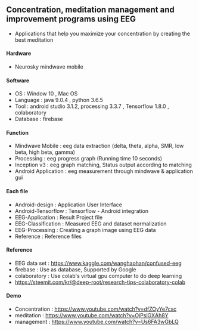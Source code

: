 ## Concentration, meditation management and improvement programs using EEG
* Applications that help you maximize your concentration by creating the best meditation

#### Hardware
* Neurosky mindwave mobile

#### Software
* OS : Window 10 , Mac OS
* Language : java 9.0.4 , python 3.6.5
* Tool : android studio 3.1.2, processing 3.3.7 , Tensorflow 1.8.0 , colaboratory
* Database : firebase

#### Function
* Mindwave Mobile : eeg data extraction (delta, theta, alpha, SMR, low beta, high beta, gamma)
* Processing : eeg progress graph (Running time 10 seconds)
* Inception v3 : eeg graph matching, Status output according to matching
* Android Application : eeg measurement through mindwave & application gui

#### Each file
* Android-design : Application User Interface
* Android-Tensorflow : Tensorflow - Android integration
* EEG-Application : Result Project file
* EEG-Classification : Measured EEG and dataset normalization
* EEG-Processing : Creating a graph image using EEG data
* Reference : Reference files

#### Reference
* EEG data set : https://www.kaggle.com/wanghaohan/confused-eeg
* firebase : Use as database, Supported by Google
* colaboratory : Use colab's virtual gpu computer to do deep learning
* https://steemit.com/kr/@deep-root/research-tips-colaboratory-colab

#### Demo
* Concentration : https://www.youtube.com/watch?v=dfZOyYe7csc
* meditation : https://www.youtube.com/watch?v=OjPslGXAh8Y
* management : https://www.youtube.com/watch?v=Us6FA3wGbLQ
